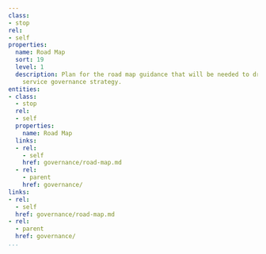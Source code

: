 ```yaml
---
class:
- stop
rel:
- self
properties:
  name: Road Map
  sort: 19
  level: 1
  description: Plan for the road map guidance that will be needed to drive a wider
    service governance strategy.
entities:
- class:
  - stop
  rel:
  - self
  properties:
    name: Road Map
  links:
  - rel:
    - self
    href: governance/road-map.md
  - rel:
    - parent
    href: governance/
links:
- rel:
  - self
  href: governance/road-map.md
- rel:
  - parent
  href: governance/
...
```

